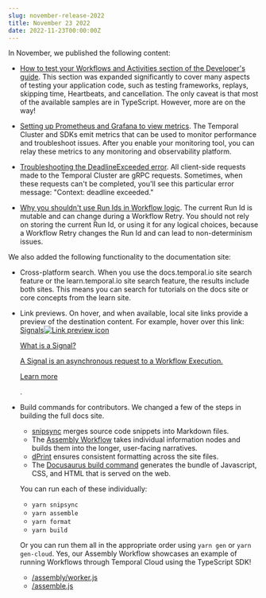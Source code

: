 ```yaml
---
slug: november-release-2022
title: November 23 2022
date: 2022-11-23T00:00:00Z
---
```


In November, we published the following content:

- [How to test your Workflows and Activities section of the Developer's guide](/application-development/typescript/testing).
  This section was expanded significantly to cover many aspects of testing your application code, such as testing frameworks, replays, skipping time, Heartbeats, and cancellation.
  The only caveat is that most of the available samples are in TypeScript.
  However, more are on the way!

- [Setting up Prometheus and Grafana to view metrics](/kb/prometheus-grafana-setup).
  The Temporal Cluster and SDKs emit metrics that can be used to monitor performance and troubleshoot issues.
  After you enable your monitoring tool, you can relay these metrics to any monitoring and observability platform.
- [Troubleshooting the DeadlineExceeded error](/kb/deadline-exceeded-troubleshooting).
  All client-side requests made to the Temporal Cluster are gRPC requests.
  Sometimes, when these requests can't be completed, you'll see this particular error message: "Context: deadline exceeded."

- [Why you shouldn't use Run Ids in Workflow logic](/kb/non-determinism-issues-for-run-ids).
  The current Run Id is mutable and can change during a Workflow Retry. You should not rely on storing the current Run Id, or using it for any logical choices, because a Workflow Retry changes the Run Id and can lead to non-determinism issues.

We also added the following functionality to the documentation site:

- Cross-platform search.
  When you use the docs.temporal.io site search feature or the learn.temporal.io site search feature, the results include both sites.
  This means you can search for tutorials on the docs site or core concepts from the learn site.

- Link previews.
  On hover, and when available, local site links provide a preview of the destination content.
  For example, hover over this link: <a class="tdlp" href="#signal">Signals<span class="tdlpiw"><img src="/img/link-preview-icon.svg" alt="Link preview icon" /></span><div class="tdlpc"><p class="tdlppt">What is a Signal?</p><p class="tdlppd">A Signal is an asynchronous request to a Workflow Execution.</p><p class="tdlplm"><a class="tdlplma" href="#signal">Learn more</a></p></div></a>.

- Build commands for contributors.
  We changed a few of the steps in building the full docs site.

  - [snipsync](https://github.com/temporalio/snipsync) merges source code snippets into Markdown files.
  - The [Assembly Workflow](https://github.com/temporalio/documentation/tree/master/assembly) takes individual information nodes and builds them into the longer, user-facing narratives.
  - [dPrint](https://github.com/dprint/dprint#readme) ensures consistent formatting across the site files.
  - The [Docusaurus build command](https://docusaurus.io/docs/installation#build) generates the bundle of Javascript, CSS, and HTML that is served on the web.

  You can run each of these individually:

  - `yarn snipsync`
  - `yarn assemble`
  - `yarn format`
  - `yarn build`

  Or you can run them all in the appropriate order using `yarn gen` or `yarn gen-cloud`. Yes, our Assembly Workflow showcases an example of running Workflows through Temporal Cloud using the TypeScript SDK!

  - [/assembly/worker.js](https://github.com/temporalio/documentation/blob/master/assembly/worker.js)
  - [/assemble.js](https://github.com/temporalio/documentation/blob/master/assemble.js)
